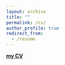 ```yaml
---
layout: archive
title: ""
permalink: /cv/
author_profile: true
redirect_from:
  - /resume
---
```



[**my CV**](https://github.com/BaikunLeng/baikunleng.github.io/blob/master/Resume_Baikun%20Leng.pdf)
                                              
